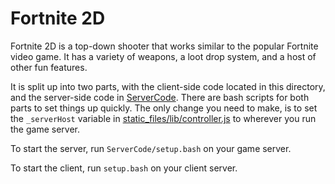 # Fortnite 2D

Fortnite 2D is a top-down shooter that works similar to the popular
Fortnite video game. It has a variety of weapons, a loot drop
system, and a host of other fun features.

It is split up into two parts, with the client-side code located in this directory,
and the server-side code in [ServerCode](./ServerCode/). There are bash scripts
for both parts to set things up quickly. The only change you need to make,
is to set the `_serverHost` variable in [static_files/lib/controller.js](static_files/lib/controller.js)
to wherever you run the game server.

To start the server, run `ServerCode/setup.bash` on your game server.

To start the client, run `setup.bash` on your client server.